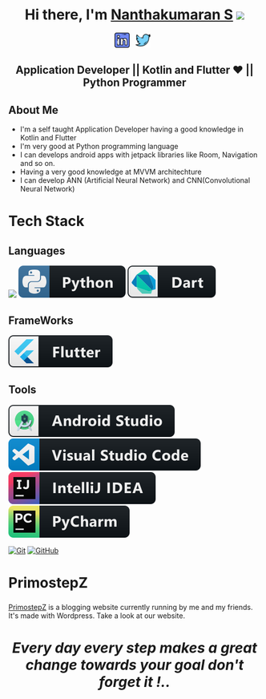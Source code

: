 <div align="center">
   <h1>Hi there, I'm <a href="https://nanthakumaran.now.sh/">Nanthakumaran S</a> <img src="https://media.giphy.com/media/hvRJCLFzcasrR4ia7z/giphy.gif" width="25px"> </h1>
</div>

<p align='center'>
   <a href="https://www.linkedin.com/in/nanthakumaran-senthil-nathan-6aa65b191/"><img height="30" src="https://raw.githubusercontent.com/8bithemant/8bithemant/master/linkedin.png?raw=true"></a>&nbsp;&nbsp;
<a href="https://twitter.com/nanthakumaran_/"><img height="30" src="https://raw.githubusercontent.com/8bithemant/8bithemant/master/twitter.png?raw=true"></a>&nbsp;&nbsp;
 </p>

## <p align='center'>Application Developer || Kotlin and Flutter ❤ || Python Programmer </p>

## About Me
- I'm a self taught Application Developer having a good knowledge in Kotlin and Flutter
- I'm very good at Python programming language
- I can develops android apps with jetpack libraries like Room, Navigation and so on.
- Having a very good knowledge at MVVM architechture
- I can develop ANN (Artificial Neural Network) and CNN(Convolutional Neural Network)

## <h1> Tech Stack </h1>

## Languages


  [<img src="https://img.shields.io/badge/-Kotlin-black?style=flat&logo=kotlin&logowidth=20">](https://github.com/nanthakumaran-s)
  [<img src="https://github.com/MikeCodesDotNET/ColoredBadges/raw/master/svg/dev/languages/python.svg" >](https://github.com/nanthakumaran-s)
  [<img src="https://github.com/MikeCodesDotNET/ColoredBadges/raw/master/svg/dev/languages/dart_colour.svg" >](https://github.com/nanthakumaran-s)


## FrameWorks

  [<img src="https://github.com/MikeCodesDotNET/ColoredBadges/raw/master/svg/dev/frameworks/flutter.svg">](https://github.com/nanthakumaran-s)


## Tools

   [<img src="https://github.com/MikeCodesDotNET/ColoredBadges/raw/master/svg/dev/tools/android_studio_colour.svg" >](https://github.com/nanthakumaran-s)
   [<img src="https://github.com/MikeCodesDotNET/ColoredBadges/raw/master/svg/dev/tools/visualstudio_code.svg">](https://github.com/nanthakumaran-s)
   [<img src="https://github.com/MikeCodesDotNET/ColoredBadges/raw/master/svg/dev/tools/jetbrains_intellij.svg">](https://github.com/nanthakumaran-s)
   [<img src="https://github.com/MikeCodesDotNET/ColoredBadges/raw/master/svg/dev/tools/jetbrains_pycharm.svg">](https://github.com/nanthakumaran-s)


[![Git](https://img.shields.io/badge/-Git-black?style=flat&logo=git)](https://github.com/nanthakumaran-s) [![GitHub](https://img.shields.io/badge/-GitHub-181717?style=flat&logo=github)](https://github.com/nanthakumaran-s)

# PrimostepZ <h3> 
[PrimostepZ](https://primostepz.come)</h3>  is a blogging website currently running by me and my friends. It's made with Wordpress. Take a look at our website.

<h1 align='center'><i>Every day every step makes a great change towards your goal don't forget it !..</i></h1>

[![]()](https://github.com/nanthakumaran-s)
